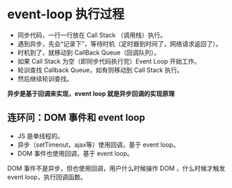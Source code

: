 # event-loop 执行过程

- 同步代码，一行一行放在 Call Stack （调用栈）执行。
- 遇到异步，先会“记录下”，等待时机（定时器到时间了，网络请求返回了）。
- 时机到了，就移动到 CallBack Queue（回调队列）。
- 如果 Call Stack 为空（即同步代码执行完）Event Loop 开始工作。
- 轮训查找 Callback Queue，如有则移动到 Call Stack 执行。
- 然后继续轮训查找。

**异步是基于回调来实现，event loop 就是异步回调的实现原理**

## 连环问：DOM 事件和 event loop

- JS 是单线程的。
- 异步（setTimeout，ajax等）使用回调，基于 event loop。
- DOM 事件也使用回调，基于 event loop。

DOM 事件不是异步，但也使用回调，用户什么时候操作 DOM ，什么时候才触发 event loop，执行回调函数。